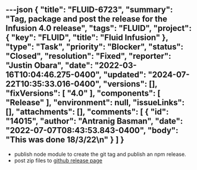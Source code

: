 ---json
{
  "title": "FLUID-6723",
  "summary": "Tag, package and post the release for the Infusion 4.0 release",
  "tags": "FLUID",
  "project": {
    "key": "FLUID",
    "title": "Fluid Infusion"
  },
  "type": "Task",
  "priority": "Blocker",
  "status": "Closed",
  "resolution": "Fixed",
  "reporter": "Justin Obara",
  "date": "2022-03-16T10:04:46.275-0400",
  "updated": "2024-07-22T10:35:33.016-0400",
  "versions": [],
  "fixVersions": [
    "4.0"
  ],
  "components": [
    "Release"
  ],
  "environment": null,
  "issueLinks": [],
  "attachments": [],
  "comments": [
    {
      "id": "14015",
      "author": "Antranig Basman",
      "date": "2022-07-07T08:43:53.843-0400",
      "body": "This was done 18/3/22\n"
    }
  ]
}
---
* publish node module to create the git tag and publish an npm release.
* post zip files to [github release page](https://github.com/fluid-project/infusion/releases)

        